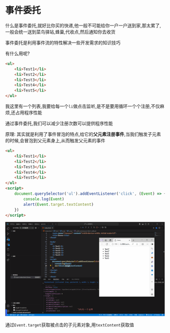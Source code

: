 # 事件委托

什么是事件委托,就好比你买的快递,他一般不可能给你一户一户送到家,那太累了,一般会统一送到菜鸟驿站,蜂巢,代收点,然后通知你去收货

事件委托是利用事件流的特性解决一些开发需求的知识技巧

有什么用呢?

```html
<ul>
    <li>Test1</li>
    <li>Test2</li>
    <li>Test3</li>
    <li>Test4</li>
    <li>Test5</li>
</ul>
```

我这里有一个列表,我要给每一个`li`做点击监听,是不是要用循环一个个注册,不仅麻烦,还占用程序性能

通过事件委托,我们可以减少注册次数可以提供程序性能

原理: 其实就是利用了事件冒泡的特点,给它的**父元素注册事件**,当我们触发子元素的时候,会冒泡到父元素身上,从而触发父元素的事件

```html
<ul>
    <li>Test1</li>
    <li>Test2</li>
    <li>Test3</li>
    <li>Test4</li>
    <li>Test5</li>
</ul>
<script>
    document.querySelector('ul').addEventListener('click', (Event) => {
        console.log(Event)
        alert(Event.target.textContent)
    })
</script>
```

![b16ddbe209683412fc43f20388de3d8d9e122778](Assets/b16ddbe209683412fc43f20388de3d8d9e122778.gif)

通过`Event.target`获取被点击的子元素对象,用`textContent`获取值
